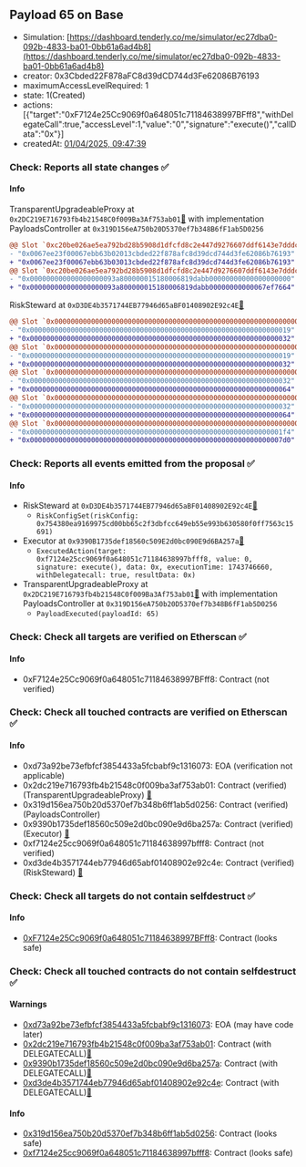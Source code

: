 ## Payload 65 on Base

- Simulation: [https://dashboard.tenderly.co/me/simulator/ec27dba0-092b-4833-ba01-0bb61a6ad4b8](https://dashboard.tenderly.co/me/simulator/ec27dba0-092b-4833-ba01-0bb61a6ad4b8)
- creator: 0x3Cbded22F878aFC8d39dCD744d3Fe62086B76193
- maximumAccessLevelRequired: 1
- state: 1(Created)
- actions: [{"target":"0xF7124e25Cc9069f0a648051c71184638997BFff8","withDelegateCall":true,"accessLevel":1,"value":"0","signature":"execute()","callData":"0x"}]
- createdAt: [01/04/2025, 09:47:39](https://basescan.org/tx/0xcb6677e39300c4e3983eb04906d6292deaffbabb3f45d30d4d6dd3c791b3429b)

### Check: Reports all state changes :white_check_mark:

#### Info


TransparentUpgradeableProxy at `0x2DC219E716793fb4b21548C0f009Ba3Af753ab01`[:ghost:](https://github.com/bgd-labs/aave-address-book "GovernanceV3Base.PAYLOADS_CONTROLLER") with implementation PayloadsController at `0x319D156eA750b20D5370ef7b348B6fF1ab5D0256`
```diff
@@ Slot `0xc20be026ae5ea792bd28b5908d1dfcfd8c2e447d9276607ddf6143e7dddc0fe8` @@
- "0x0067ee23f00067ebb63b02013cbded22f878afc8d39dcd744d3fe62086b76193"
+ "0x0067ee23f00067ebb63b03013cbded22f878afc8d39dcd744d3fe62086b76193"
@@ Slot `0xc20be026ae5ea792bd28b5908d1dfcfd8c2e447d9276607ddf6143e7dddc0fe9` @@
- "0x000000000000000000093a800000015180006819dabb00000000000000000000"
+ "0x000000000000000000093a800000015180006819dabb00000000000067ef7664"
```

RiskSteward at `0xD3DE4b3571744EB77946d65aBF01408902E92c4E`[:ghost:](https://github.com/bgd-labs/aave-address-book "AaveV3Base.RISK_STEWARD")
```diff
@@ Slot `0x0000000000000000000000000000000000000000000000000000000000000002` @@
- "0x0000000000000000000000000000000000000000000000000000000000000019"
+ "0x0000000000000000000000000000000000000000000000000000000000000032"
@@ Slot `0x0000000000000000000000000000000000000000000000000000000000000004` @@
- "0x0000000000000000000000000000000000000000000000000000000000000019"
+ "0x0000000000000000000000000000000000000000000000000000000000000032"
@@ Slot `0x000000000000000000000000000000000000000000000000000000000000000e` @@
- "0x0000000000000000000000000000000000000000000000000000000000000032"
+ "0x0000000000000000000000000000000000000000000000000000000000000064"
@@ Slot `0x0000000000000000000000000000000000000000000000000000000000000010` @@
- "0x0000000000000000000000000000000000000000000000000000000000000032"
+ "0x0000000000000000000000000000000000000000000000000000000000000064"
@@ Slot `0x0000000000000000000000000000000000000000000000000000000000000012` @@
- "0x00000000000000000000000000000000000000000000000000000000000001f4"
+ "0x00000000000000000000000000000000000000000000000000000000000007d0"
```


### Check: Reports all events emitted from the proposal :white_check_mark:

#### Info

- RiskSteward at `0xD3DE4b3571744EB77946d65aBF01408902E92c4E`[:ghost:](https://github.com/bgd-labs/aave-address-book "AaveV3Base.RISK_STEWARD")
  - `RiskConfigSet(riskConfig: 0x754380ea9169975cd00bb65c2f3dbfcc649eb55e993b630580f0ff7563c15691)`
- Executor at `0x9390B1735def18560c509E2d0bc090E9d6BA257a`[:ghost:](https://github.com/bgd-labs/aave-address-book "AaveV3Base.ACL_ADMIN, GovernanceV3Base.EXECUTOR_LVL_1")
  - `ExecutedAction(target: 0xf7124e25cc9069f0a648051c71184638997bfff8, value: 0, signature: execute(), data: 0x, executionTime: 1743746660, withDelegatecall: true, resultData: 0x)`
- TransparentUpgradeableProxy at `0x2DC219E716793fb4b21548C0f009Ba3Af753ab01`[:ghost:](https://github.com/bgd-labs/aave-address-book "GovernanceV3Base.PAYLOADS_CONTROLLER") with implementation PayloadsController at `0x319D156eA750b20D5370ef7b348B6fF1ab5D0256`
  - `PayloadExecuted(payloadId: 65)`

### Check: Check all targets are verified on Etherscan :white_check_mark:

#### Info

- 0xF7124e25Cc9069f0a648051c71184638997BFff8: Contract (not verified) 

### Check: Check all touched contracts are verified on Etherscan :white_check_mark:

#### Info

- 0xd73a92be73efbfcf3854433a5fcbabf9c1316073: EOA (verification not applicable)
- 0x2dc219e716793fb4b21548c0f009ba3af753ab01: Contract (verified) (TransparentUpgradeableProxy) [:ghost:](https://github.com/bgd-labs/aave-address-book "GovernanceV3Base.PAYLOADS_CONTROLLER")
- 0x319d156ea750b20d5370ef7b348b6ff1ab5d0256: Contract (verified) (PayloadsController) 
- 0x9390b1735def18560c509e2d0bc090e9d6ba257a: Contract (verified) (Executor) [:ghost:](https://github.com/bgd-labs/aave-address-book "AaveV3Base.ACL_ADMIN, GovernanceV3Base.EXECUTOR_LVL_1")
- 0xf7124e25cc9069f0a648051c71184638997bfff8: Contract (not verified) 
- 0xd3de4b3571744eb77946d65abf01408902e92c4e: Contract (verified) (RiskSteward) [:ghost:](https://github.com/bgd-labs/aave-address-book "AaveV3Base.RISK_STEWARD")

### Check: Check all targets do not contain selfdestruct :white_check_mark:

#### Info

- [0xF7124e25Cc9069f0a648051c71184638997BFff8](https://basescan.org/address/0xF7124e25Cc9069f0a648051c71184638997BFff8): Contract (looks safe)

### Check: Check all touched contracts do not contain selfdestruct :white_check_mark:

#### Warnings

- [0xd73a92be73efbfcf3854433a5fcbabf9c1316073](https://basescan.org/address/0xd73a92be73efbfcf3854433a5fcbabf9c1316073): EOA (may have code later)
- [0x2dc219e716793fb4b21548c0f009ba3af753ab01](https://basescan.org/address/0x2dc219e716793fb4b21548c0f009ba3af753ab01): Contract (with DELEGATECALL)[:ghost:](https://github.com/bgd-labs/aave-address-book "GovernanceV3Base.PAYLOADS_CONTROLLER")
- [0x9390b1735def18560c509e2d0bc090e9d6ba257a](https://basescan.org/address/0x9390b1735def18560c509e2d0bc090e9d6ba257a): Contract (with DELEGATECALL)[:ghost:](https://github.com/bgd-labs/aave-address-book "AaveV3Base.ACL_ADMIN, GovernanceV3Base.EXECUTOR_LVL_1")
- [0xd3de4b3571744eb77946d65abf01408902e92c4e](https://basescan.org/address/0xd3de4b3571744eb77946d65abf01408902e92c4e): Contract (with DELEGATECALL)[:ghost:](https://github.com/bgd-labs/aave-address-book "AaveV3Base.RISK_STEWARD")

#### Info

- [0x319d156ea750b20d5370ef7b348b6ff1ab5d0256](https://basescan.org/address/0x319d156ea750b20d5370ef7b348b6ff1ab5d0256): Contract (looks safe)
- [0xf7124e25cc9069f0a648051c71184638997bfff8](https://basescan.org/address/0xf7124e25cc9069f0a648051c71184638997bfff8): Contract (looks safe)

